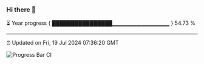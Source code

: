 ### Hi there 👋

⏳ Year progress { ████████████████▁▁▁▁▁▁▁▁▁▁▁▁▁▁ } 54.73 %

---

⏰ Updated on Fri, 19 Jul 2024 07:36:20 GMT

![Progress Bar CI](https://github.com/IshwaranRudhara/GIT-ACTION/workflows/Progress%20Bar%20CI/badge.svg)
